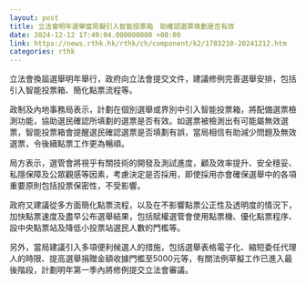```yaml
---
layout: post
title: 立法會明年選舉當局擬引入智能投票箱　助確認選票填劃是否有效
date: 2024-12-12 17:49:04.000000000 +08:00
link: https://news.rthk.hk/rthk/ch/component/k2/1783210-20241212.htm
categories: rthk
---
```


立法會換屆選舉明年舉行，政府向立法會提交文件，建議修例完善選舉安排，包括引入智能投票箱、簡化點票流程等。

政制及內地事務局表示，計劃在個別選舉或界別中引入智能投票箱，將配備選票檢測功能，協助選民確認所填劃的選票是否有效。如選票被檢測出有可能屬無效選票，智能投票箱會提醒選民確認選票是否填劃有誤，當局相信有助減少問題及無效選票，令後續點票工作更為暢順。

局方表示，選管會將視乎有關技術的開發及測試進度，顧及效率提升、安全穩妥、私隱保障及公眾觀感等因素，考慮決定是否採用，即使採用亦會確保選舉中的各項重要原則包括投票保密性，不受影響。

政府又建議從多方面簡化點票流程，以及在不影響點票公正性及透明度的情況下，加快點票速度及盡早公布選舉結果，包括賦權選管會使用點票機、優化點票程序、設中央點票站及降低小投票站選民人數的門檻等。

另外，當局建議引入多項便利候選人的措施，包括選舉表格電子化、縮短委任代理人的時限、提高選舉捐贈金額收據門檻至5000元等，有關法例草擬工作已進入最後階段，計劃明年第一季內將修例提交立法會審議。

